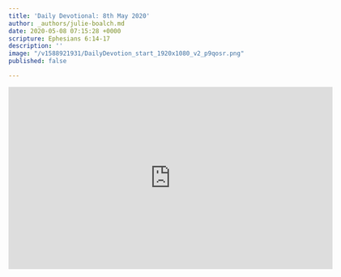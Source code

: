 ```yaml
---
title: 'Daily Devotional: 8th May 2020'
author: _authors/julie-boalch.md
date: 2020-05-08 07:15:28 +0000
scripture: Ephesians 6:14-17
description: ''
image: "/v1588921931/DailyDevotion_start_1920x1080_v2_p9qosr.png"
published: false

---
```

<iframe src="https://player.vimeo.com/video/416105757" width="640" height="360" frameborder="0" allow="autoplay; fullscreen" allowfullscreen></iframe>